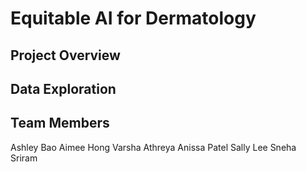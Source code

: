 # Equitable AI for Dermatology

## Project Overview

## Data Exploration

## Team Members
Ashley Bao
Aimee Hong
Varsha Athreya
Anissa Patel
Sally Lee
Sneha Sriram
